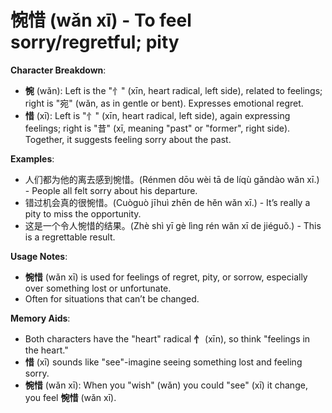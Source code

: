 # **惋惜 (wǎn xī) - To feel sorry/regretful; pity**

**Character Breakdown**:  
- **惋** (wǎn): Left is the "忄" (xīn, heart radical, left side), related to feelings; right is "宛" (wǎn, as in gentle or bent). Expresses emotional regret.  
- **惜** (xī): Left is "忄" (xīn, heart radical, left side), again expressing feelings; right is "昔" (xī, meaning "past" or "former", right side). Together, it suggests feeling sorry about the past.

**Examples**:  
- 人们都为他的离去感到惋惜。(Rénmen dōu wèi tā de líqù gǎndào wǎn xī.) - People all felt sorry about his departure.  
- 错过机会真的很惋惜。(Cuòguò jīhuì zhēn de hěn wǎn xī.) - It’s really a pity to miss the opportunity.  
- 这是一个令人惋惜的结果。(Zhè shì yī gè lìng rén wǎn xī de jiéguǒ.) - This is a regrettable result.

**Usage Notes**:  
- **惋惜** (wǎn xī) is used for feelings of regret, pity, or sorrow, especially over something lost or unfortunate.  
- Often for situations that can’t be changed.

**Memory Aids**:  
- Both characters have the "heart" radical **忄** (xīn), so think "feelings in the heart."  
- **惜** (xī) sounds like "see"-imagine seeing something lost and feeling sorry.  
- **惋惜** (wǎn xī): When you "wish" (wǎn) you could "see" (xī) it change, you feel **惋惜** (wǎn xī).